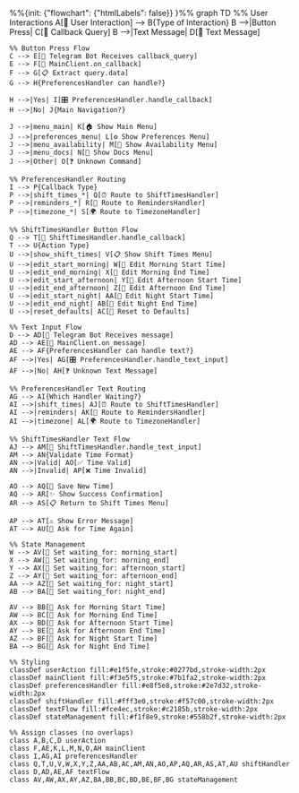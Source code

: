 %%{init: {"flowchart": {"htmlLabels": false}} }%%
graph TD
%% User Interactions
A[👤 User Interaction] --> B{Type of Interaction}
B -->|Button Press| C[📱 Callback Query]
B -->|Text Message| D[💬 Text Message]

    %% Button Press Flow
    C --> E[📨 Telegram Bot Receives callback_query]
    E --> F[🎯 MainClient.on_callback]
    F --> G[📋 Extract query.data]
    G --> H{PreferencesHandler can handle?}

    H -->|Yes| I[🎛️ PreferencesHandler.handle_callback]
    H -->|No| J{Main Navigation?}

    J -->|menu_main| K[🏠 Show Main Menu]
    J -->|preferences_menu| L[⚙️ Show Preferences Menu]
    J -->|menu_availability| M[📅 Show Availability Menu]
    J -->|menu_docs| N[📝 Show Docs Menu]
    J -->|Other| O[❓ Unknown Command]

    %% PreferencesHandler Routing
    I --> P{Callback Type}
    P -->|shift_times_*| Q[⏰ Route to ShiftTimesHandler]
    P -->|reminders_*| R[🔔 Route to RemindersHandler]
    P -->|timezone_*| S[🌍 Route to TimezoneHandler]

    %% ShiftTimesHandler Button Flow
    Q --> T[🎯 ShiftTimesHandler.handle_callback]
    T --> U{Action Type}
    U -->|show_shift_times| V[📋 Show Shift Times Menu]
    U -->|edit_start_morning| W[🌅 Edit Morning Start Time]
    U -->|edit_end_morning| X[🌅 Edit Morning End Time]
    U -->|edit_start_afternoon| Y[🌇 Edit Afternoon Start Time]
    U -->|edit_end_afternoon| Z[🌇 Edit Afternoon End Time]
    U -->|edit_start_night| AA[🌙 Edit Night Start Time]
    U -->|edit_end_night| AB[🌙 Edit Night End Time]
    U -->|reset_defaults| AC[🔄 Reset to Defaults]

    %% Text Input Flow
    D --> AD[📨 Telegram Bot Receives message]
    AD --> AE[🎯 MainClient.on_message]
    AE --> AF{PreferencesHandler can handle text?}
    AF -->|Yes| AG[🎛️ PreferencesHandler.handle_text_input]
    AF -->|No| AH[❓ Unknown Text Message]

    %% PreferencesHandler Text Routing
    AG --> AI{Which Handler Waiting?}
    AI -->|shift_times| AJ[⏰ Route to ShiftTimesHandler]
    AI -->|reminders| AK[🔔 Route to RemindersHandler]
    AI -->|timezone| AL[🌍 Route to TimezoneHandler]

    %% ShiftTimesHandler Text Flow
    AJ --> AM[🎯 ShiftTimesHandler.handle_text_input]
    AM --> AN{Validate Time Format}
    AN -->|Valid| AO[✅ Time Valid]
    AN -->|Invalid| AP[❌ Time Invalid]

    AO --> AQ[💾 Save New Time]
    AQ --> AR[✨ Show Success Confirmation]
    AR --> AS[📋 Return to Shift Times Menu]

    AP --> AT[⚠️ Show Error Message]
    AT --> AU[🔄 Ask for Time Again]

    %% State Management
    W --> AV[📝 Set waiting_for: morning_start]
    X --> AW[📝 Set waiting_for: morning_end]
    Y --> AX[📝 Set waiting_for: afternoon_start]
    Z --> AY[📝 Set waiting_for: afternoon_end]
    AA --> AZ[📝 Set waiting_for: night_start]
    AB --> BA[📝 Set waiting_for: night_end]

    AV --> BB[📨 Ask for Morning Start Time]
    AW --> BC[📨 Ask for Morning End Time]
    AX --> BD[📨 Ask for Afternoon Start Time]
    AY --> BE[📨 Ask for Afternoon End Time]
    AZ --> BF[📨 Ask for Night Start Time]
    BA --> BG[📨 Ask for Night End Time]

    %% Styling
    classDef userAction fill:#e1f5fe,stroke:#0277bd,stroke-width:2px
    classDef mainClient fill:#f3e5f5,stroke:#7b1fa2,stroke-width:2px
    classDef preferencesHandler fill:#e8f5e8,stroke:#2e7d32,stroke-width:2px
    classDef shiftHandler fill:#fff3e0,stroke:#f57c00,stroke-width:2px
    classDef textFlow fill:#fce4ec,stroke:#c2185b,stroke-width:2px
    classDef stateManagement fill:#f1f8e9,stroke:#558b2f,stroke-width:2px

    %% Assign classes (no overlaps)
    class A,B,C,D userAction
    class F,AE,K,L,M,N,O,AH mainClient
    class I,AG,AI preferencesHandler
    class Q,T,U,V,W,X,Y,Z,AA,AB,AC,AM,AN,AO,AP,AQ,AR,AS,AT,AU shiftHandler
    class D,AD,AE,AF textFlow
    class AV,AW,AX,AY,AZ,BA,BB,BC,BD,BE,BF,BG stateManagement
